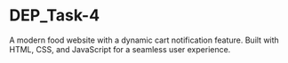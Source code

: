 # DEP_Task-4
A modern food website with a dynamic cart notification feature. Built with HTML, CSS, and JavaScript for a seamless user experience.
